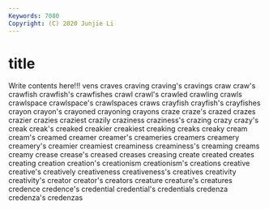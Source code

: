 ```yaml
---
Keywords: 7080
Copyright: (C) 2020 Junjie Li
---
```


# title

Write contents here!!!
vens 
craves 
craving 
craving's 
cravings
craw 
craw's 
crawfish 
crawfish's 
crawfishes 
crawl 
crawl's 
crawled 
crawling 
crawls
crawlspace 
crawlspace's 
crawlspaces 
craws 
crayfish 
crayfish's 
crayfishes 
crayon 
crayon's 
crayoned
crayoning 
crayons 
craze 
craze's 
crazed 
crazes 
crazier 
crazies 
craziest 
crazily
craziness 
craziness's 
crazing 
crazy 
crazy's 
creak 
creak's 
creaked 
creakier 
creakiest
creaking 
creaks 
creaky 
cream 
cream's 
creamed 
creamer 
creamer's 
creameries 
creamers
creamery 
creamery's 
creamier 
creamiest 
creaminess 
creaminess's 
creaming 
creams 
creamy 
crease
crease's 
creased 
creases 
creasing 
create 
created 
creates 
creating 
creation 
creation's
creationism 
creationism's 
creations 
creative 
creative's 
creatively 
creativeness 
creativeness's 
creatives 
creativity
creativity's 
creator 
creator's 
creators 
creature 
creature's 
creatures 
credence 
credence's 
credential
credential's 
credentials 
credenza 
credenza's 
credenzas 
